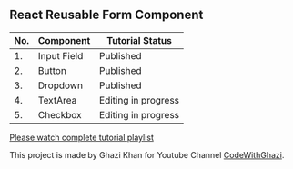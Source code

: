 ## React Reusable Form Component

|No. | Component| Tutorial Status |
|--- | --- | --- |
|1. | Input Field | Published |
|2. | Button | Published |
|3. | Dropdown | Published |
|4. | TextArea | Editing in progress |
|5. | Checkbox | Editing in progress |

[Please watch complete tutorial playlist](https://www.youtube.com/playlist?list=PLtUG3cTN2la1bCd3dvl2Vm9PBo7F413WK)

This project is made by Ghazi Khan for Youtube Channel [CodeWithGhazi](https://www.youtube.com/channel/UCio7gIFilw6wsgbTZAVOBrg).

